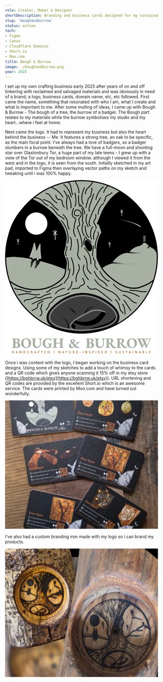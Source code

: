 ```yaml
---
role: Creator, Maker & Designer
shortDescription: Branding and business cards designed for my sustainable crafting business, Bough & Burrow.
slug: 'boughandburrow'
status: active
tech:
- Figma
- Canva
- Cloudflare Domains
- Short.io
- Moo.com
title: Bough & Burrow
image: ./boughandburrow.png
year: 2025
---
```


I set up my own crafting business early 2025 after years of on and off tinkering with reclaimed and salvaged materials and was obviously in need of a brand; a logo, business cards, domain name, etc, etc followed. First came the name, something that resonated with who I am, what I create and what is important to me. After some mulling of ideas, I came up with Bough & Burrow - The bough of a tree, the burrow of a badger. The Bough part relates to my materials while the burrow symbolises my studio and my heart...where i feel at home.

Next came the logo. It had to represent my business but also the heart behind the business -- Me. It features a strong tree, an oak to be specific, as the main focal point. I've always had a love of badgers, so a badger slumbers in a burrow beneath the tree. We have a full-moon and shooting star over Glastonbury Tor, a huge part of my late teens - I grew up with a view of the Tor out of my bedroom window. although I viewed it from the west and in the logo, it is seen from the south. Initially sketched in my art pad, imported to Figma then overlaying vector paths on my sketch and tweaking until i was 100% happy.

![Bough and Burrow Logo](./bghbrrwlogo.png)

Once i was content with the logo, I began working on the business card designs. Using some of my sketches to add a touch of whimsy to the cards and a QR code which gives anyone scanning it 15% off in my etsy store ([https://bghbrrw.uk/etsy](https://bghbrrw.uk/etsy)). URL shortening and QR codes are provided by the excellent Short.io which is an awesome service. The cards were printed by Moo.com and have turned out wonderfully.

![Business Cards](./bghbrrwbizcards.jpg)

I've also had a custom branding iron made with my logo so i can brand my products.

![Branded!](./bghbrrw-branded.jpg)
